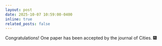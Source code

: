 ```yaml
---
layout: post
date: 2025-10-07 10:59:00-0400
inline: true
related_posts: false
---
```


Congratulations! One paper has been accepted by the journal of Cities. :fireworks:
